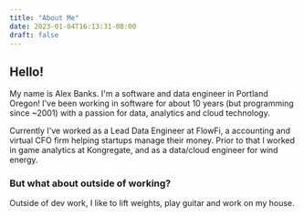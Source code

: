 ```yaml
---
title: "About Me"
date: 2023-01-04T16:13:31-08:00
draft: false
---
```


## Hello!

My name is Alex Banks. I'm a software and data engineer in Portland Oregon! I've been working in software for about 10 years (but programming since ~2001) with a passion for data, analytics and cloud technology.

Currently I've worked as a Lead Data Engineer at FlowFi, a accounting and virtual CFO firm helping startups manage their money. Prior to that I worked in game analytics at Kongregate, and as a data/cloud engineer for wind energy.

### But what about outside of working?

Outside of dev work, I like to lift weights, play guitar and work on my house.
